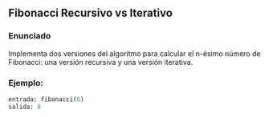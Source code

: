 ## Fibonacci Recursivo vs Iterativo

### Enunciado
Implementa dos versiones del algoritmo para calcular el n-ésimo número de Fibonacci: una versión recursiva y una versión iterativa.

### Ejemplo:
```python
entrada: fibonacci(6)
salida: 8


